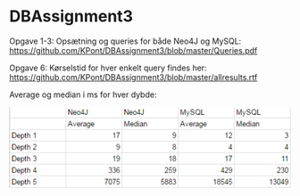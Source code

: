# DBAssignment3
Opgave 1-3:
Opsætning og queries for både Neo4J og MySQL: https://github.com/KPont/DBAssignment3/blob/master/Queries.pdf

Opgave 6:
Kørselstid for hver enkelt query findes her:
https://github.com/KPont/DBAssignment3/blob/master/allresults.rtf

Average og median i ms for hver dybde:

![alt tag](https://github.com/KPont/DBAssignment3/blob/master/pRg5hnS.png)
